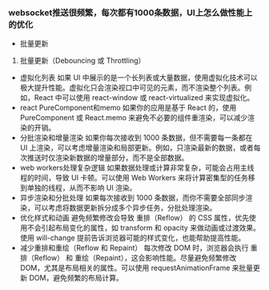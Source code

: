### websocket推送很频繁，每次都有1000条数据，UI上怎么做性能上的优化

- 批量更新
1. 批量更新（Debouncing 或 Throttling）
- 虚拟化列表
 如果 UI 中展示的是一个长列表或大量数据，使用虚拟化技术可以极大提升性能。虚拟化只会渲染视口中可见的元素，而不渲染整个列表。例如，React 中可以使用 react-window 或 react-virtualized 来实现虚拟化。
- react PureComponent和memo
 如果你的应用是基于 React 的，使用 PureComponent 或 React.memo 来避免不必要的组件重渲染，可以减少渲染的开销。
- 分批渲染和增量渲染
 如果你每次接收到 1000 条数据，但不需要每一条都在 UI 上渲染，可以考虑增量渲染和局部更新。例如，只渲染最新的数据，或者每次推送时仅渲染新数据的增量部分，而不是全部数据。
- web workers处理复杂逻辑
 如果数据处理或计算非常复杂，可能会占用主线程的时间，导致 UI 卡顿。可以使用 Web Workers 来将计算密集型的任务移到单独的线程，从而不影响 UI 渲染。
- 异步渲染和分批处理
 如果每次接收到 1000 条数据，而你不需要全部同步渲染，可以考虑将数据更新拆分成多个异步任务，分批处理渲染。
- 优化样式和动画
 避免频繁修改会导致 重排（Reflow） 的 CSS 属性，优先使用不会引起布局变化的属性，如 transform 和 opacity 来做动画或过渡效果。使用 will-change 提前告诉浏览器可能的样式变化，也能帮助提高性能。
- 减少重排和重绘（Reflow 和 Repaint）
每次修改 DOM 时，浏览器会执行 重排（Reflow） 和 重绘（Repaint），这会影响性能。尽量避免频繁修改 DOM，尤其是布局相关的属性。可以使用 requestAnimationFrame 来批量更新 DOM，避免频繁的布局计算。